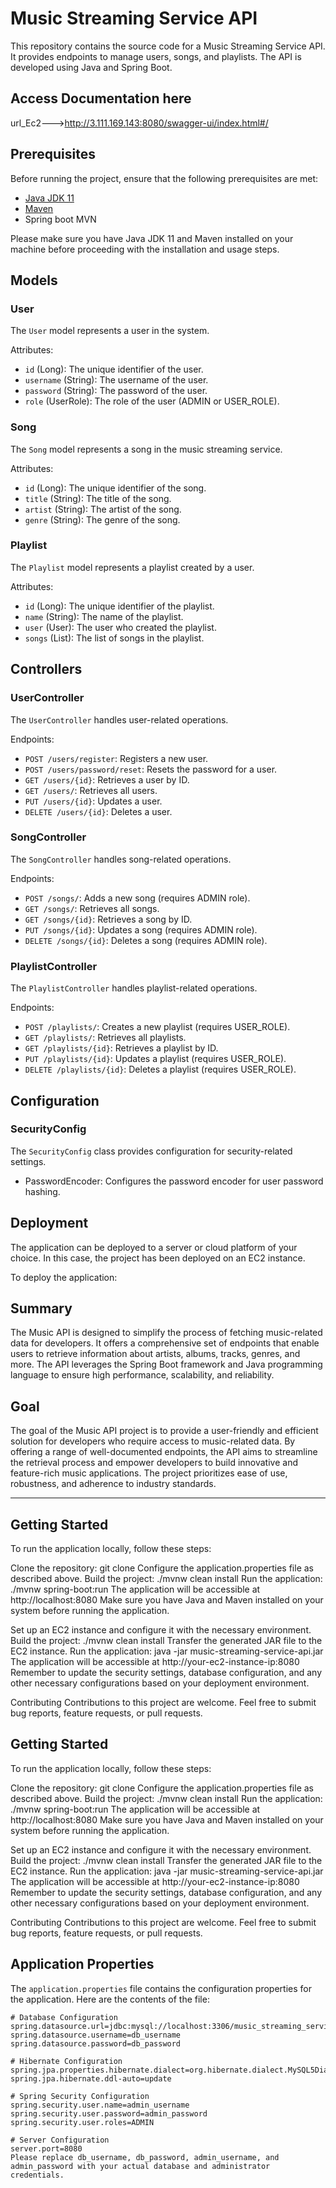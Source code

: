
# Music Streaming Service API

This repository contains the source code for a Music Streaming Service API. It provides endpoints to manage users, songs, and playlists. The API is developed using Java and Spring Boot.

## Access Documentation here
url_Ec2--->http://3.111.169.143:8080/swagger-ui/index.html#/

## Prerequisites

Before running the project, ensure that the following prerequisites are met:

- [Java JDK 11](https://www.oracle.com/java/technologies/javase-jdk11-downloads.html)
- [Maven](https://maven.apache.org/download.cgi)
- Spring boot MVN

Please make sure you have Java JDK 11 and Maven installed on your machine before proceeding with the installation and usage steps.

## Models

### User

The `User` model represents a user in the system.

Attributes:
- `id` (Long): The unique identifier of the user.
- `username` (String): The username of the user.
- `password` (String): The password of the user.
- `role` (UserRole): The role of the user (ADMIN or USER_ROLE).

### Song

The `Song` model represents a song in the music streaming service.

Attributes:
- `id` (Long): The unique identifier of the song.
- `title` (String): The title of the song.
- `artist` (String): The artist of the song.
- `genre` (String): The genre of the song.

### Playlist

The `Playlist` model represents a playlist created by a user.

Attributes:
- `id` (Long): The unique identifier of the playlist.
- `name` (String): The name of the playlist.
- `user` (User): The user who created the playlist.
- `songs` (List<Song>): The list of songs in the playlist.

## Controllers

### UserController

The `UserController` handles user-related operations.

Endpoints:
- `POST /users/register`: Registers a new user.
- `POST /users/password/reset`: Resets the password for a user.
- `GET /users/{id}`: Retrieves a user by ID.
- `GET /users/`: Retrieves all users.
- `PUT /users/{id}`: Updates a user.
- `DELETE /users/{id}`: Deletes a user.

### SongController

The `SongController` handles song-related operations.

Endpoints:
- `POST /songs/`: Adds a new song (requires ADMIN role).
- `GET /songs/`: Retrieves all songs.
- `GET /songs/{id}`: Retrieves a song by ID.
- `PUT /songs/{id}`: Updates a song (requires ADMIN role).
- `DELETE /songs/{id}`: Deletes a song (requires ADMIN role).

### PlaylistController

The `PlaylistController` handles playlist-related operations.

Endpoints:
- `POST /playlists/`: Creates a new playlist (requires USER_ROLE).
- `GET /playlists/`: Retrieves all playlists.
- `GET /playlists/{id}`: Retrieves a playlist by ID.
- `PUT /playlists/{id}`: Updates a playlist (requires USER_ROLE).
- `DELETE /playlists/{id}`: Deletes a playlist (requires USER_ROLE).

## Configuration

### SecurityConfig

The `SecurityConfig` class provides configuration for security-related settings.

- PasswordEncoder: Configures the password encoder for user password hashing.
  
  
## Deployment
The application can be deployed to a server or cloud platform of your choice. In this case, the project has been deployed on an EC2 instance.

To deploy the application:
## Summary

The Music API is designed to simplify the process of fetching music-related data for developers. It offers a comprehensive set of endpoints that enable users to retrieve information about artists, albums, tracks, genres, and more. The API leverages the Spring Boot framework and Java programming language to ensure high performance, scalability, and reliability.

## Goal

The goal of the Music API project is to provide a user-friendly and efficient solution for developers who require access to music-related data. By offering a range of well-documented endpoints, the API aims to streamline the retrieval process and empower developers to build innovative and feature-rich music applications. The project prioritizes ease of use, robustness, and adherence to industry standards.

---

## Getting Started
To run the application locally, follow these steps:

Clone the repository: git clone <repository-url>
Configure the application.properties file as described above.
Build the project: ./mvnw clean install
Run the application: ./mvnw spring-boot:run
The application will be accessible at http://localhost:8080
Make sure you have Java and Maven installed on your system before running the application.


Set up an EC2 instance and configure it with the necessary environment.
Build the project: ./mvnw clean install
Transfer the generated JAR file to the EC2 instance.
Run the application: java -jar music-streaming-service-api.jar
The application will be accessible at http://your-ec2-instance-ip:8080
Remember to update the security settings, database configuration, and any other necessary configurations based on your deployment environment.

Contributing
Contributions to this project are welcome. Feel free to submit bug reports, feature requests, or pull requests.

## Getting Started
To run the application locally, follow these steps:

Clone the repository: git clone <repository-url>
Configure the application.properties file as described above.
Build the project: ./mvnw clean install
Run the application: ./mvnw spring-boot:run
The application will be accessible at http://localhost:8080
Make sure you have Java and Maven installed on your system before running the application.


Set up an EC2 instance and configure it with the necessary environment.
Build the project: ./mvnw clean install
Transfer the generated JAR file to the EC2 instance.
Run the application: java -jar music-streaming-service-api.jar
The application will be accessible at http://your-ec2-instance-ip:8080
Remember to update the security settings, database configuration, and any other necessary configurations based on your deployment environment.

Contributing
Contributions to this project are welcome. Feel free to submit bug reports, feature requests, or pull requests.

## Application Properties

The `application.properties` file contains the configuration properties for the application. Here are the contents of the file:

```properties
# Database Configuration
spring.datasource.url=jdbc:mysql://localhost:3306/music_streaming_service_db
spring.datasource.username=db_username
spring.datasource.password=db_password

# Hibernate Configuration
spring.jpa.properties.hibernate.dialect=org.hibernate.dialect.MySQL5Dialect
spring.jpa.hibernate.ddl-auto=update

# Spring Security Configuration
spring.security.user.name=admin_username
spring.security.user.password=admin_password
spring.security.user.roles=ADMIN

# Server Configuration
server.port=8080
Please replace db_username, db_password, admin_username, and admin_password with your actual database and administrator credentials.
